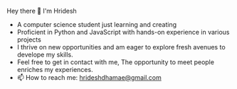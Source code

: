   Hey there 👋
  I'm Hridesh
  
- A computer science student just learning and creating
- Proficient in Python and JavaScript with hands-on experience in various projects
- I thrive on new opportunities and am eager to explore fresh avenues to develope my skills.
- Feel free to get in contact with me, The opportunity to meet people enriches my experiences.
- 📫 How to reach me: hrideshdhamae@gmail.com


